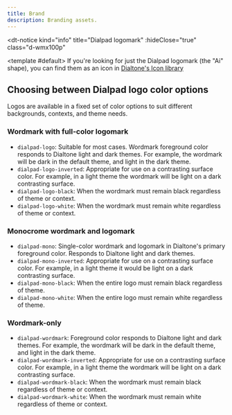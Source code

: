 ```yaml
---
title: Brand
description: Branding assets.
---
```


<dt-notice
  kind="info"
  title="Dialpad logomark"
  :hideClose="true"
  class="d-wmx100p"
>
  <template #default>
    If you're looking for just the Dialpad logomark (the "Ai" shape), you can find them as an icon in <a class="d-link d-link--muted" href="/design/icons/?search=dialpad-ai">Dialtone's Icon library</a>
  </template>
</dt-notice>

<icons illustration kind="brand-logos" size="large"></icons>

## Choosing between Dialpad logo color options

<!-- This is temporary, and should be replaced in a more visual nature — possibly as part of the would-be Brand section. -->

Logos are available in a fixed set of color options to suit different backgrounds, contexts, and theme needs.

### Wordmark with full-color logomark

* `dialpad-logo`: Suitable for most cases. Wordmark foreground color responds to Dialtone light and dark themes. For example, the wordmark will be dark in the default theme, and light in the dark theme.
* `dialpad-logo-inverted`: Appropriate for use on a contrasting surface color. For example, in a light theme the wordmark will be light on a dark contrasting surface.
* `dialpad-logo-black`: When the wordmark must remain black regardless of theme or context.
* `dialpad-logo-white`: When the wordmark must remain white regardless of theme or context.

### Monocrome wordmark and logomark

* `dialpad-mono`: Single-color wordmark and logomark in Dialtone's primary foreground color. Responds to Dialtone light and dark themes.
* `dialpad-mono-inverted`: Appropriate for use on a contrasting surface color. For example, in a light theme it would be light on a dark contrasting surface.
* `dialpad-mono-black`: When the entire logo must remain black regardless of theme.
* `dialpad-mono-white`: When the entire logo must remain white regardless of theme.

### Wordmark-only

* `dialpad-wordmark`: Foreground color responds to Dialtone light and dark themes. For example, the wordmark will be dark in the default theme, and light in the dark theme.
* `dialpad-wordmark-inverted`: Appropriate for use on a contrasting surface color. For example, in a light theme the wordmark will be light on a dark contrasting surface.
* `dialpad-wordmark-black`: When the wordmark must remain black regardless of theme or context.
* `dialpad-wordmark-white`: When the wordmark must remain white regardless of theme or context.

